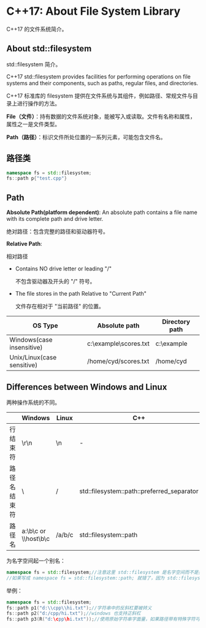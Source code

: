 # C++17: About File System Library

C++17 的文件系统简介。

## About std::filesystem

std::filesystem 简介。

C++17 std::filesystem provides facilities for performing operations on file systems and their components, such as paths, regular files, and directories.

C++17 标准库的 filesystem 提供在文件系统与其组件，例如路径、常规文件与目录上进行操作的方法。

**File（文件）**：持有数据的文件系统对象，能被写入或读取。文件有名称和属性，属性之一是文件类型。

**Path（路径）**：标识文件所处位置的一系列元素，可能包含文件名。

## 路径类

~~~C++
namespace fs = std::filesystem;
fs::path p{"test.cpp"}
~~~

## Path

**Absolute Path(platform dependent)**: An absolute path contains a file name with its complete path and drive letter.

绝对路径：包含完整的路径和驱动器符号。

**Relative Path**:

相对路径

- Contains NO drive letter or leading "/"

  不包含驱动器及开头的 "/" 符号。

- The file stores in the path Relative to "Current Path"

  文件存在相对于 "当前路径" 的位置。

| OS Type                    | Absolute path         | Directory path |
| -------------------------- | --------------------- | -------------- |
| Windows(case insensitive)  | c:\example\scores.txt | c:\example     |
| Unix/Linux(case sensitive) | /home/cyd/scores.txt  | /home/cyd      |

## Differences between Windows and Linux

两种操作系统的不同。

|              | Windows               | Linux  | C++                                        |
| ------------ | --------------------- | ------ | ------------------------------------------ |
| 行结束符     | \r\n                  | \n     | -                                          |
| 路径名结束符 | \                     | /      | std::filesystem::path::preferred_separator |
| 路径名       | a:\b\c or \\\host\b\c | /a/b/c | std::filesystem::path                      |

为名字空间起一个别名：

~~~C++
namespace fs = std::filesystem;//注意这里 std::filesystem 是名字空间而不是类。
//如果写成 namespace fs = std::filesystem::path; 就错了，因为 std::filesystem::path 是一个类了，就不能用 namespace 了
~~~

举例：

~~~C++
namespace fs = std::filesystem;
fs::path p1("d:\\cpp\\hi.txt");//字符串中的反斜杠要被转义
fs::path p2("d:/cpp/hi.txt");//windows 也支持正斜杠
fs::path p3(R("d:\cpp\hi.txt"));//使用原始字符串字面量，如果路径带有特殊字符可以用这个方式
~~~

